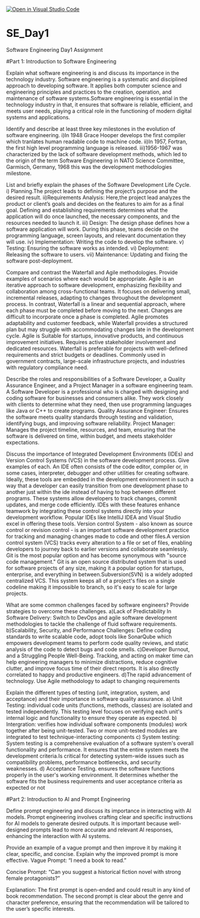 [![Open in Visual Studio Code](https://classroom.github.com/assets/open-in-vscode-2e0aaae1b6195c2367325f4f02e2d04e9abb55f0b24a779b69b11b9e10269abc.svg)](https://classroom.github.com/online_ide?assignment_repo_id=15583322&assignment_repo_type=AssignmentRepo)
# SE_Day1
Software Engineering Day1 Assignment

#Part 1: Introduction to Software Engineering

Explain what software engineering is and discuss its importance in the technology industry.
Software engineering is a systematic and disciplined approach to developing software. It applies both computer science and engineering
principles and practices to the creation, operation, and maintenance of software systems.Software engineering is essential in the technology industry in that, it ensures that software is reliable, efficient, and meets user needs, playing a critical role in the functioning of modern digital systems and applications.

Identify and describe at least three key milestones in the evolution of software engineering.
i)In 1948 Grace Hooper develops the first compiler which tranlates human readable code to machine code.
ii)In 1957, Fortran, the first high level programming language is released.
iii)1956-1967 was characterized by the lack of software development methods, which led to the origin of the term Software Engineering in NATO Science Committee, Garmisch, Germany, 1968 this was the development methodologies milestone.

List and briefly explain the phases of the Software Development Life Cycle.
i) Planning.The project leads to defining the project’s purpose and the desired result.
ii)Requirements Analysis: Here,the project lead analyzes the product or client’s goals and decides on the features to aim for as a final goal. Defining and 
establishing requirements determines what the application will do once launched, the necessary components, and the resources needed to launch it.
iii) Design: The design phase defines how a software application will work. During this phase, teams decide on the programming language, screen layouts, and relevant documentation they will use.
iv) Implementation: Writing the code to develop the software.
v) Testing: Ensuring the software works as intended.
vi) Deployment: Releasing the software to users.
vii) Maintenance: Updating and fixing the software post-deployment.

Compare and contrast the Waterfall and Agile methodologies. Provide examples of scenarios where each would be appropriate.
Agile is an iterative approach to software development, emphasizing flexibility and collaboration among cross-functional teams. It focuses on delivering small, incremental releases, adapting to changes throughout the development process. 
In contrast, Waterfall is a linear and sequential approach, where each phase must be completed before moving to the next. Changes are difficult to incorporate once a phase is completed. Agile promotes adaptability and customer feedback, while Waterfall provides a structured plan but may struggle with accommodating changes late in the development cycle.
Agile is Suitable for startups, innovative products, and continuous improvement initiatives. Requires active stakeholder involvement and dedicated resources.
Waterfall is preferable for projects with well-defined requirements and strict budgets or deadlines. Commonly used in government contracts, large-scale infrastructure projects, and industries with regulatory compliance need.

Describe the roles and responsibilities of a Software Developer, a Quality Assurance Engineer, and a Project Manager in a software engineering team.
A Software Developer is a professional who is charged with designing and coding software for businesses and consumers alike. They work closely with clients to determine what they need, then use programming languages like Java or C++ to create programs.
Quality Assurance Engineer: Ensures the software meets quality standards through testing and validation, identifying bugs, and improving software reliability.
Project Manager: Manages the project timeline, resources, and team, ensuring that the software is delivered on time, within budget, and meets stakeholder expectations.

Discuss the importance of Integrated Development Environments (IDEs) and Version Control Systems (VCS) in the software development process. Give examples of each.
An IDE often consists of the code editor, compiler or, in some cases, interpreter, debugger and other utilities for creating software. Ideally, these tools are embedded in the development environment in such a way that a developer can easily transition from one development phase to another just within the ide instead of having to hop between different programs. These systems allow developers to track changes, commit updates, and merge code efficiently. IDEs with these features enhance teamwork by integrating these control systems directly into your development workflow. Popular IDEs like IntelliJ IDEA and Visual Studio excel in offering these tools.
Version control System - also known as source control or revision control - is an important software development practice for tracking and managing changes made to code and other files.A version control system (VCS) tracks every alteration to a file or set of files, enabling developers to journey back to earlier versions and collaborate seamlessly.
Git is the most popular option and has become synonymous with "source code management." Git is an open source distributed system that is used for software projects of any size, making it a popular option for startups, enterprise, and everything in between.Subversion(SVN) is a widely adopted centralized VCS. This system keeps all of a project's files on a single codeline making it impossible to branch, so it's easy to scale for large projects.

What are some common challenges faced by software engineers? Provide strategies to overcome these challenges.
a)Lack of Predictability In Software Delivery: Switch to DevOps and agile software development methodologies to tackle the challenge of fluid software requirements.
b)Scalability, Security, and Performance Challenges: Define coding standards to write scalable code, adopt tools like SonarQube which empowers development teams to perform code quality reviews, and static analysis of the code to detect bugs and code smells.
c)Developer Burnout, and a Struggling People Well-Being. Tracking, and acting on maker time can help engineering managers to minimize distractions, reduce cognitive clutter, and improve focus time of their direct reports. It is also directly correlated to happy and productive engineers. 
d)The rapid advancement of technology. Use Agile methodology to adapt to changing requirements

Explain the different types of testing (unit, integration, system, and acceptance) and their importance in software quality assurance.
a) Unit Testing: individual code units (functions, methods, classes) are isolated and tested independently. This testing level focuses on verifying each unit's internal logic and functionality to ensure they operate as expected.
b) Intergration: verifies how individual software components (modules) work together after being unit-tested. Two or more unit-tested modules are integrated to test technique-interacting components
c) System testing: System testing is a comprehensive evaluation of a software system's overall functionality and performance. It ensures that the entire system meets the development criteria.Is critical for detecting system-wide issues such as compatibility problems, performance bottlenecks, and security weaknesses.
d) Acceptance Testing. ensures the software functions properly in the user's working environment. It determines whether the software fits the business requirements and user acceptance criteria as expected or not

#Part 2: Introduction to AI and Prompt Engineering

Define prompt engineering and discuss its importance in interacting with AI models.
Prompt engineering involves crafting clear and specific instructions for AI models to generate desired outputs. It is important because well-designed prompts lead to more accurate and relevant AI responses, enhancing the interaction with AI systems.

Provide an example of a vague prompt and then improve it by making it clear, specific, and concise. Explain why the improved prompt is more effective.
Vague Prompt: “I need a book to read.”

Concise Prompt: “Can you suggest a historical fiction novel with strong female protagonists?”

Explanation: The first prompt is open-ended and could result in any kind of book recommendation. The second prompt is clear about the genre and character preference, ensuring that the recommendation will be tailored to the user’s specific interests.
